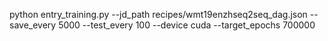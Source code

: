 python entry_training.py  --jd_path recipes/wmt19enzhseq2seq_dag.json --save_every 5000 --test_every 100
--device cuda --target_epochs 700000
